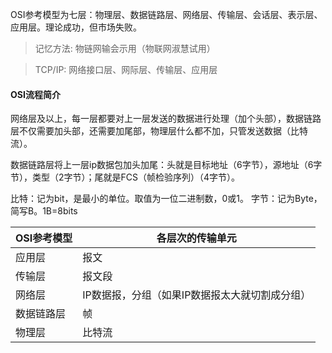 OSI参考模型为七层：物理层、数据链路层、网络层、传输层、会话层、表示层、应用层。理论成功，但市场失败。

> 记忆方法: 物链网输会示用（物联网淑慧试用）

> TCP/IP: 网络接口层、网际层、传输层、应用层

#### OSI流程简介

网络层及以上，每一层都要对上一层发送的数据进行处理（加个头部），数据链路层不仅需要加头部，还需要加尾部，物理层什么都不加，只管发送数据（比特流）。

数据链路层将上一层ip数据包加头加尾：头就是目标地址（6字节），源地址（6字节），类型（2字节）；尾就是FCS（帧检验序列）（4字节）。

比特：记为bit，是最小的单位。取值为一位二进制数，0或1。
字节：记为Byte，简写B。1B=8bits

OSI参考模型 | 各层次的传输单元
-- | --
应用层	| 报文
传输层	| 报文段
网络层	| IP数据报，分组（如果IP数据报太大就切割成分组）
数据链路层 |	帧
物理层	|比特流
